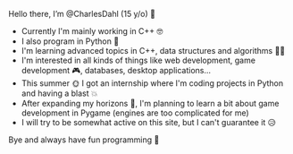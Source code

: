 Hello there, I’m @CharlesDahl (15 y/o) 👋

- Currently I'm mainly working in C++ 🤓
- I also program in Python 🐍
- I'm learning advanced topics in C++, data structures and algorithms 👨‍💻
- I'm interested in all kinds of things like web development, game development 🎮, databases, desktop applications...
- This summer 🌞 I got an internship where I'm coding projects in Python and having a blast 💥
- After expanding my horizons 🦅, I'm planning to learn a bit about game development in Pygame (engines are too complicated for me)
- I will try to be somewhat active on this site, but I can't guarantee it 😥

Bye and always have fun programming 👋
